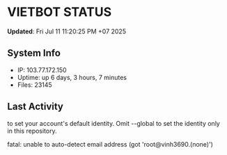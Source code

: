 # VIETBOT STATUS
**Updated**: Fri Jul 11 11:20:25 PM +07 2025

## System Info
- IP: 103.77.172.150
- Uptime: up 6 days, 3 hours, 7 minutes
- Files: 23145

## Last Activity

to set your account's default identity.
Omit --global to set the identity only in this repository.

fatal: unable to auto-detect email address (got 'root@vinh3690.(none)')
